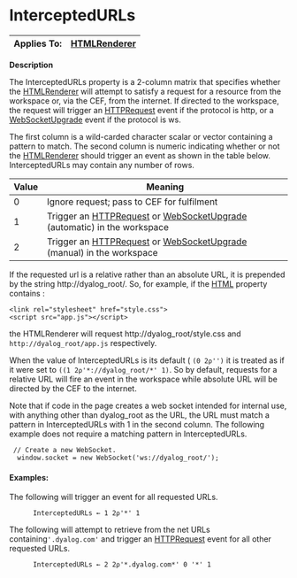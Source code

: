 




<h1 class="heading"><span class="name">InterceptedURLs</span></h1>

| Applies To: | [HTMLRenderer](./htmlrenderer.md) |
| --- | ---  |


**Description**


The InterceptedURLs property is a 2-column matrix that specifies whether the [HTMLRenderer](./htmlrenderer.md) will attempt to satisfy a request for a resource from the workspace or, via the CEF, from the internet. If directed to the workspace, the request will trigger an [HTTPRequest](./httprequest.md) event if the protocol is http, or a [WebSocketUpgrade](./websocketupgrade.md) event if the protocol is ws.



The first column is a wild-carded character scalar or vector containing a pattern to match. The second column is numeric indicating whether or not the [HTMLRenderer](./htmlrenderer.md) should trigger an event as shown in the table below. InterceptedURLs may contain any number of rows.


| Value | Meaning |
| --- | ---  |
| 0 | Ignore request; pass to  CEF for fulfilment |
| 1 | Trigger an [HTTPRequest](./httprequest.md) or [WebSocketUpgrade](./websocketupgrade.md) (automatic) in the workspace |
| 2 | Trigger an [HTTPRequest](./httprequest.md) or [WebSocketUpgrade](./websocketupgrade.md) (manual) in the workspace |



If the requested url is a relative rather than an absolute URL, it is prepended by the string http://dyalog_root/. So, for example, if the [HTML](html.md) property contains :
```apl
<link rel="stylesheet" href="style.css">
<script src="app.js"></script>
```


the HTMLRenderer will request http://dyalog_root/style.css and `http://dyalog_root/app.js` respectively.



When the value of InterceptedURLs is its default ( `(0 2⍴'')` it is treated as if it were set to `((1 2⍴'*://dyalog_root/*' 1)`. So by default, requests for a relative URL will fire an event in the workspace while absolute URL will be directed by the CEF to the internet.



Note that if code in the page creates a web socket intended for internal use, with anything other than dyalog_root as the URL, the URL must match a pattern in InterceptedURLs with 1 in the second column. The following example does not require a matching pattern in InterceptedURLs.
```apl
 // Create a new WebSocket.
  window.socket = new WebSocket('ws://dyalog_root/');
```



#### Examples:


The following will trigger an  event for all requested URLs.
```apl
      InterceptedURLs ← 1 2⍴'*' 1
```


The following will attempt to retrieve from the net URLs containing`'.dyalog.com'` and trigger an [HTTPRequest](./httprequest.md) event for all other requested URLs.
```apl
      InterceptedURLs ← 2 2⍴'*.dyalog.com*' 0 '*' 1
```



